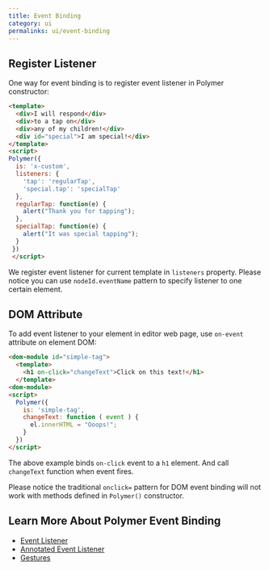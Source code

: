 ```yaml
---
title: Event Binding
category: ui
permalinks: ui/event-binding
---
```


## Register Listener

One way for event binding is to register event listener in Polymer constructor:

```html
<template>
  <div>I will respond</div>
  <div>to a tap on</div>
  <div>any of my children!</div>
  <div id="special">I am special!</div>
</template>
<script>
Polymer({
  is: 'x-custom',
  listeners: {
    'tap': 'regularTap',
    'special.tap': 'specialTap'
  },
  regularTap: function(e) {
    alert("Thank you for tapping");
  },
  specialTap: function(e) {
    alert("It was special tapping");
  }
 })
 </script>
```

We register event listener for current template in `listeners` property. Please notice you can use `nodeId.eventName` pattern to specify listener to one certain element.

## DOM Attribute

To add event listener to your element in editor web page, use `on-event` attribute on element DOM:

```html
<dom-module id="simple-tag">
  <template>
    <h1 on-click="changeText">Click on this text!</h1>
  </template>
<dom-module>
<script>
  Polymer({
    is: 'simple-tag',
    changeText: function ( event ) {
      el.innerHTML = "Ooops!";
    }
  })
</script>
```
The above example binds `on-click` event to a `h1` element. And call `changeText` function when event fires.

Please notice the traditional `onclick=` pattern for DOM event binding will not work with methods defined in `Polymer()` constructor.

## Learn More About Polymer Event Binding

- [Event Listener](https://www.polymer-project.org/1.0/docs/devguide/events.html#event-listeners)
- [Annotated Event Listener](https://www.polymer-project.org/1.0/docs/devguide/events.html#annotated-listeners)
- [Gestures](https://www.polymer-project.org/1.0/docs/devguide/events.html#gestures)
